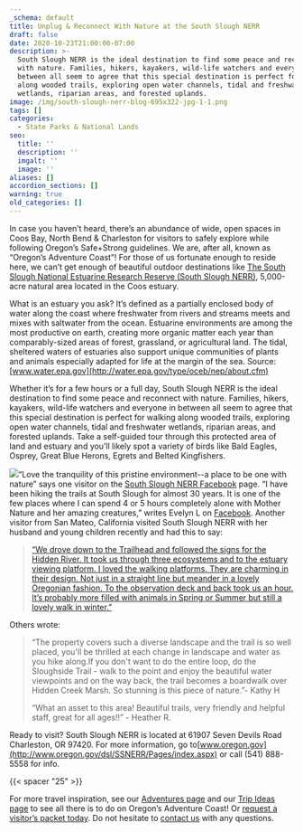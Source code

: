 ```yaml
---
_schema: default
title: Unplug & Reconnect With Nature at the South Slough NERR
draft: false
date: 2020-10-23T21:00:00-07:00
description: >-
  South Slough NERR is the ideal destination to find some peace and reconnect
  with nature. Families, hikers, kayakers, wild-life watchers and everyone in
  between all seem to agree that this special destination is perfect for walking
  along wooded trails, exploring open water channels, tidal and freshwater
  wetlands, riparian areas, and forested uplands.
image: /img/south-slough-nerr-blog-695x322-jpg-1-1.png
tags: []
categories:
  - State Parks & National Lands
seo:
  title: ''
  description: ''
  imgalt: ''
  image: ''
aliases: []
accordion_sections: []
warning: true
old_categories: []
---
```

In case you haven’t heard, there’s an abundance of wide, open spaces in Coos Bay, North Bend & Charleston for visitors to safely explore while following Oregon’s Safe+Strong guidelines. We are, after all, known as “Oregon’s Adventure Coast”! For those of us fortunate enough to reside here, we can’t get enough of beautiful outdoor destinations like [The South Slough National Estuarine Research Reserve (South Slough NERR)](https://www.oregon.gov/dsl/SS/Pages/About.aspx), 5,000-acre natural area located in the Coos estuary.

What is an estuary you ask? It’s defined as a partially enclosed body of water along the coast where freshwater from rivers and streams meets and mixes with saltwater from the ocean. Estuarine environments are among the most productive on earth, creating more organic matter each year than comparably-sized areas of forest, grassland, or agricultural land. The tidal, sheltered waters of estuaries also support unique communities of plants and animals especially adapted for life at the margin of the sea. Source: [www.water.epa.gov](http://water.epa.gov/type/oceb/nep/about.cfm)

Whether it’s for a few hours or a full day, South Slough NERR is the ideal destination to find some peace and reconnect with nature. Families, hikers, kayakers, wild-life watchers and everyone in between all seem to agree that this special destination is perfect for walking along wooded trails, exploring open water channels, tidal and freshwater wetlands, riparian areas, and forested uplands. Take a self-guided tour through this protected area of land and estuary and you’ll likely spot a variety of birds like Bald Eagles, Osprey, Great Blue Herons, Egrets and Belted Kingfishers.

![](/img/south-slough-nerr-blog-695x322-jpg-2.png)“Love the tranquility of this pristine environment--a place to be one with nature” says one visitor on the [South Slough NERR Facebook](https://www.facebook.com/SouthSloughEstuary/) page. “I have been hiking the trails at South Slough for almost 30 years. It is one of the few places where I can spend 4 or 5 hours completely alone with Mother Nature and her amazing creatures,” writes Evelyn L on [Facebook](https://www.facebook.com/SouthSloughEstuary/). Another visitor from San Mateo, California visited South Slough NERR with her husband and young children recently and had this to say:

> [“We drove down to the Trailhead and followed the signs for the Hidden River. It took us through three ecosystems and to the estuary viewing platform. I loved the walking platforms. They are charming in their design. Not just in a straight line but meander in a lovely Oregonian fashion. To the observation deck and back took us an hour. It’s probably more filled with animals in Spring or Summer but still a lovely walk in winter.”]()

Others wrote:

> “The property covers such a diverse landscape and the trail is so well placed, you'll be thrilled at each change in landscape and water as you hike along.If you don't want to do the entire loop, do the Sloughside Trail - walk to the point and enjoy the beautiful water viewpoints and on the way back, the trail becomes a boardwalk over Hidden Creek Marsh. So stunning is this piece of nature.”- Kathy H
>
> “What an asset to this area! Beautiful trails, very friendly and helpful staff, great for all ages!!” - Heather R.

Ready to visit? South Slough NERR is located at 61907 Seven Devils Road Charleston, OR 97420. For more information, go to[www.oregon.gov](http://www.oregon.gov/dsl/SSNERR/Pages/index.aspx) or call (541) 888-5558 for info.

{{< spacer "25" >}}

For more travel inspiration, see our [Adventures page](https://www.oregonsadventurecoast.com/adventures) and our [Trip Ideas page](https://www.oregonsadventurecoast.com/tripideas) to see all there is to do on Oregon’s Adventure Coast! Or [request a visitor’s packet today](https://www.oregonsadventurecoast.com/contact/#contactform). Do not hesitate to [contact us](https://www.oregonsadventurecoast.com/contact/) with any questions.
